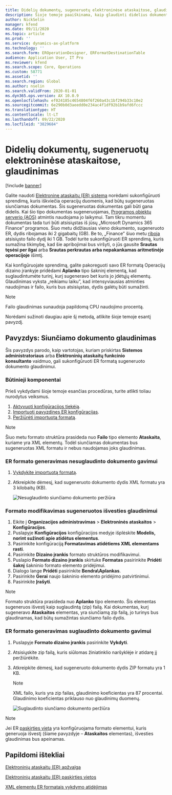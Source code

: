 ```yaml
---
title: Didelių dokumentų, sugeneruotų elektroninėse ataskaitose, glaudinimas
description: Šioje temoje paaiškinama, kaip glaudinti didelius dokumentus, sugeneruotus naudojant elektroninių ataskaitų (ER) formatą.
author: NickSelin
manager: kfend
ms.date: 09/11/2020
ms.topic: article
ms.prod: ''
ms.service: dynamics-ax-platform
ms.technology: ''
ms.search.form: EROperationDesigner, ERFormatDestinationTable
audience: Application User, IT Pro
ms.reviewer: kfend
ms.search.scope: Core, Operations
ms.custom: 58771
ms.assetid: ''
ms.search.region: Global
ms.author: nselin
ms.search.validFrom: 2020-01-01
ms.dyn365.ops.version: AX 10.0.9
ms.openlocfilehash: ef024185c4654804f6f260a43c1bf294b33c10e2
ms.sourcegitcommit: 6e290b0d3aeedd0e234ac4f1df92b1b9afd6fccc
ms.translationtype: HT
ms.contentlocale: lt-LT
ms.lasthandoff: 09/22/2020
ms.locfileid: "3829684"
---
```

# <a name="compress-large-documents-that-are-generated-in-electronic-reporting"></a>Didelių dokumentų, sugeneruotų elektroninėse ataskaitose, glaudinimas 

[!include [banner](../includes/banner.md)]

Galite naudoti [Elektroninę ataskaitų (ER) sistemą](general-electronic-reporting.md) norėdami sukonfigūruoti sprendimą, kuris iškviečia operacijų duomenis, kad būtų sugeneruotas siunčiamas dokumentas. Šis sugeneruotas dokumentas gali būti gana didelis. Kai šio tipo dokumentas sugeneruojamas, [Programos objektų serverio (AOS)](https://docs.microsoft.com/dynamics365/fin-ops-core/dev-itpro/dev-tools/access-instances#location-of-packages-source-code-and-other-aos-configurations) atmintis naudojama jo laikymui. Tam tikru momentu dokumentas tada turi būti atsisiųstas iš jūsų „Microsoft Dynamics 365 Finance” programos. Šiuo metu didžiausias vieno dokumento, sugeneruoto ER, dydis ribojamas iki 2 gigabaitų (GB). Be to, „Finance” šiuo metu [riboja](https://fix.lcs.dynamics.com/Issue/Details?bugId=489291) atsisiųsto failo dydį iki 1 GB. Todėl turite sukonfigūruoti ER sprendimą, kuris sumažina tikimybę, kad šie apribojimai bus viršyti, o jūs gausite **Srautas tęsėsi per ilgai** arba **Srautas perkrautas arba nepakankamas aritmetinėje operacijoje** išimtį.

Kai konfigūruojate sprendimą, galite pakoreguoti savo ER formatą Operacijų dizaino įrankyje pridėdami **Aplanko** tipo šakninį elementą, kad suglaudintumėte turinį, kurį sugeneravo bet kuris jo įdėtųjų elementų. Glaudinimas vyksta „reikiamu laiku”, kad intensyviausias atminties naudojimas ir failo, kuris bus atsisiųstas, dydis galėtų būti sumažinti.

> [!NOTE]
> Failo glaudinimas sunaudoja papildomą CPU naudojimo procentą.

Norėdami sužinoti daugiau apie šį metodą, atlikite šioje temoje esantį pavyzdį.

## <a name="example-compress-an-outbound-document"></a>Pavyzdys: Siunčiamo dokumento glaudinimas

Šis pavyzdys parodo, kaip vartotojas, kuriam priskirtas **Sistemos administratoriaus** arba **Elektroninių ataskaitų funkcinio konsultanto** vaidmuo, gali sukonfigūruoti ER formatą sugeneruoto dokumento glaudinimui.

### <a name="prerequisites"></a>Būtinieji komponentai

Prieš vykdydami šioje temoje esančias procedūras, turite atlikti toliau nurodytus veiksmus.

1. [Aktyvuoti konfigūracijos tiekėją](er-defer-xml-element.md#activate-a-configuration-provider).
2. [Importuoti pavyzdines ER konfigūracijas](er-defer-xml-element.md#import-the-sample-er-configurations).
3. [Peržiūrėti importuotą formatą](er-defer-xml-element.md#review-the-imported-format).

> [!NOTE]
> Šiuo metu formato struktūra prasideda nuo **Failo** tipo elemento **Ataskaita**, kuriame yra XML elementų. Todėl siunčiamas dokumentas bus sugeneruotas XML formatu ir nebus naudojamas joks glaudinimas.

### <a name="generate-an-er-format-to-get-an-uncompressed-document"></a>ER formato generavimas nesuglaudinto dokumento gavimui

1. [Vykdykite importuotą formatą](er-defer-xml-element.md#run-the-imported-format).
2. Atkreipkite dėmesį, kad sugeneruoto dokumento dydis XML formatu yra 3 kilobaitų (KB).

    ![Nesuglaudinto siunčiamo dokumento peržiūra](./media/er-compress-outbound-files1.png)

### <a name="modify-the-format-to-compress-the-generated-output"></a>Formato modifikavimas sugeneruotos išvesties glaudinimui

1. Eikite į **Organizacijos administravimas** \> **Elektroninės ataskaitos** \> **Konfigūracijos**.
2. Puslapyje **Konfigūracijos** konfigūracijos medyje išplėskite **Modelis, norint sužinoti apie atidėtus elementus**.
3. Pasirinkite konfigūraciją **Formatavimas atidėtiems XML elementams rasti**.
4. Pasirinkite **Dizaino įrankis** formato struktūros modifikavimui.
5. Puslapio **Formato dizaino įrankis** skirtuke **Formatas** pasirinkite **Pridėti šaknį** šakninio formato elemento pridėjimui.
6. Dialogo lange **Pridėti** pasirinkite **Bendra\\Aplankas**.
7. Pasirinkite **Gerai** naujo šakninio elemento pridėjimo patvirtinimui.
8. Pasirinkite **Įrašyti**.

> [!NOTE]
> Formato struktūra prasideda nuo **Aplanko** tipo elemento. Šis elementas sugeneruos išvestį kaip suglaudintą (zip) failą. Kai dokumentas, kurį sugeneravo **Ataskaitos** elementas, yra siunčiamą zip failą, jo turinys bus glaudinamas, kad būtų sumažintas siunčiamo failo dydis.

### <a name="generate-an-er-format-to-get-a-compressed-document"></a>ER formato generavimas suglaudinto dokumento gavimui

1. Puslapyje **Formato dizaino įrankis** pasirinkite **Vykdyti**.
2. Atsisiųskite zip failą, kuris siūlomas žiniatinklio naršyklėje ir atidarę jį peržiūrėkite.
3. Atkreipkite dėmesį, kad sugeneruoto dokumento dydis ZIP formatu yra 1 KB.

    > [!NOTE] 
    > XML failo, kuris yra zip failas, glaudinimo koeficientas yra 87 procentai. Glaudinimo koeficientas priklauso nuo glaudinimų duomenų.

    ![Suglaudinto siunčiamo dokumento peržiūra](./media/er-compress-outbound-files2.png)

> [!NOTE]
> Jei ER [paskirties vieta](electronic-reporting-destinations.md) yra konfigūruojama formato elementui, kuris generuoja išvestį (šiame pavyzdyje – **Ataskaitos** elementas), išvesties glaudinimas bus apeinamas.

## <a name="additional-resources"></a>Papildomi ištekliai

[Elektroninių ataskaitų (ER) apžvalga](general-electronic-reporting.md)

[Elektroninių ataskaitų (ER) paskirties vietos](electronic-reporting-destinations.md)

[XML elementų ER formatais vykdymo atidėjimas](er-defer-xml-element.md)
